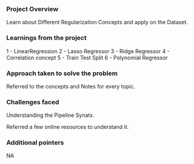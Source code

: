 ### Project Overview

 Learn about Different Regularization Concepts and apply on the Dataset.


### Learnings from the project

 1 - LinearRegression
2 - Lasso Regressor
3 - Ridge Regressor
4 - Correlation concept
5 - Train Test Split
6 - Polynomial Regressor




### Approach taken to solve the problem

 Referred to the concepts and Notes for every topic.


### Challenges faced

 Understanding the Pipeline Synatx.

Referred a few online resources to understand it.


### Additional pointers

 NA


